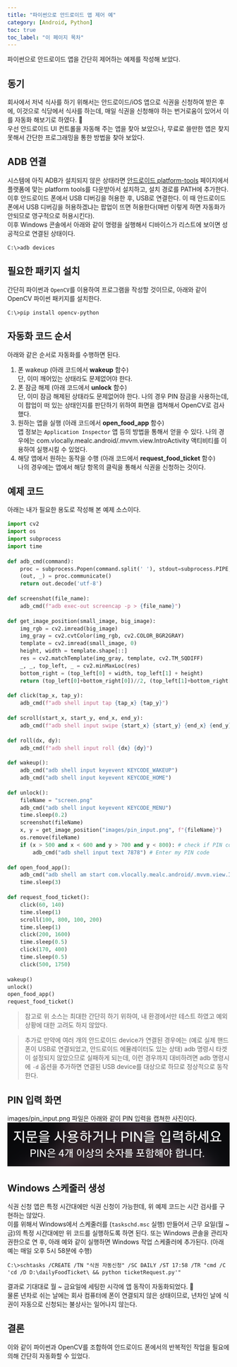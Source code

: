 ```yaml
---
title: "파이썬으로 안드로이드 앱 제어 예"
category: [Android, Python]
toc: true
toc_label: "이 페이지 목차"
---
```


파이썬으로 안드로이드 앱을 간단히 제어하는 예제를 작성해 보았다.

## 동기
회사에서 저녁 식사를 하기 위해서는 안드로이드/iOS 앱으로 식권을 신청하여 받은 후에, 이것으로 식당에서 식사를 하는데, 매일 식권을 신청해야 하는 번거로움이 있어서 이를 자동화 해보기로 하였다. 🤥  
우선 안드로이드 UI 컨트롤을 자동해 주는 앱을 찾아 보았으나, 무료로 쓸만한 앱은 찾지 못해서 간단한 프로그래밍을 통한 방법을 찾아 보았다.

## ADB 연결
시스템에 아직 ADB가 설치되지 않은 상태라면 [안드로이드 platform-tools](https://developer.android.com/studio/releases/platform-tools) 페이지에서 플랫폼에 맞는 platform tools를 다운받아서 설치하고, 설치 경로를 PATH에 추가한다.  
이후 안드로이드 폰에서 USB 디버깅을 허용한 후, USB로 연결한다. 이 때 안드로이드 폰에서 USB 디버깅을 허용하겠냐는 팝업이 뜨면 허용한다(매번 이렇게 하면 자동화가 안되므로 영구적으로 허용시킨다).  
이후 Windows 콘솔에서 아래와 같이 명령을 실행해서 디바이스가 리스트에 보이면 성공적으로 연결된 상태이다.
```batch
C:\>adb devices
```

## 필요한 패키지 설치
간단히 파이썬과 `OpenCV`를 이용하여 프로그램을 작성할 것이므로, 아래와 같이 OpenCV 파이썬 패키지를 설치한다.
```batch
C:\>pip install opencv-python
```

## 자동화 코드 순서
아래와 같은 순서로 자동화를 수행하면 된다.
1. 폰 wakeup (아래 코드에서 **wakeup** 함수)  
단, 이미 깨어있는 상태라도 문제없어야 한다.
1. 폰 잠금 해제 (아래 코드에서 **unlock** 함수)  
단, 이미 잠금 해제된 상태라도 문제없어야 한다. 나의 경우 PIN 잠금을 사용하는데, 이 팝업이 떠 있는 상태인지를 판단하기 위하여 화면을 캡쳐해서 OpenCV로 검사했다.
1. 원하는 앱을 실행 (아래 코드에서 **open_food_app** 함수)  
앱 정보는 `Application Inspector` 앱 등의 방법을 통해서 얻을 수 있다. 나의 경우에는 com.vlocally.mealc.android/.mvvm.view.IntroActivity 액티비티를 이용하여 실행시킬 수 있었다.
1. 해당 앱에서 원하는 동작을 수행 (아래 코드에서 **request_food_ticket** 함수)  
나의 경우에는 앱에서 해당 항목의 클릭을 통해서 식권을 신청하는 것이다.

## 예제 코드
아래는 내가 필요한 용도로 작성해 본 예제 소스이다.
```python
import cv2
import os
import subprocess
import time

def adb_cmd(command):
    proc = subprocess.Popen(command.split(' '), stdout=subprocess.PIPE, shell=True)
    (out, _) = proc.communicate()
    return out.decode('utf-8')

def screenshot(file_name):
    adb_cmd(f"adb exec-out screencap -p > {file_name}")

def get_image_position(small_image, big_image):
    img_rgb = cv2.imread(big_image)
    img_gray = cv2.cvtColor(img_rgb, cv2.COLOR_BGR2GRAY)
    template = cv2.imread(small_image, 0)
    height, width = template.shape[::]
    res = cv2.matchTemplate(img_gray, template, cv2.TM_SQDIFF)
    _, _, top_left, _ = cv2.minMaxLoc(res)
    bottom_right = (top_left[0] + width, top_left[1] + height)
    return (top_left[0]+bottom_right[0])//2, (top_left[1]+bottom_right[1])//2

def click(tap_x, tap_y):
    adb_cmd(f"adb shell input tap {tap_x} {tap_y}")

def scroll(start_x, start_y, end_x, end_y):
    adb_cmd(f"adb shell input swipe {start_x} {start_y} {end_x} {end_y}")

def roll(dx, dy):
    adb_cmd(f"adb shell input roll {dx} {dy}")

def wakeup():
    adb_cmd("adb shell input keyevent KEYCODE_WAKEUP")
    adb_cmd("adb shell input keyevent KEYCODE_HOME")

def unlock():
    fileName = "screen.png"
    adb_cmd("adb shell input keyevent KEYCODE_MENU")
    time.sleep(0.2)
    screenshot(fileName)
    x, y = get_image_position("images/pin_input.png", f"{fileName}")
    os.remove(fileName)
    if (x > 500 and x < 600 and y > 700 and y < 800): # check if PIN code popup
        adb_cmd("adb shell input text 7878") # Enter my PIN code

def open_food_app():
    adb_cmd("adb shell am start com.vlocally.mealc.android/.mvvm.view.IntroActivity")
    time.sleep(3)

def request_food_ticket():
    click(60, 140)
    time.sleep(1)
    scroll(100, 800, 100, 200)
    time.sleep(1)
    click(200, 1600)
    time.sleep(0.5)
    click(170, 400)
    time.sleep(0.5)
    click(500, 1750)

wakeup()
unlock()
open_food_app()
request_food_ticket()
```
> 참고로 위 소스는 최대한 간단히 하기 위하여, 내 환경에서만 테스트 하였고 예외 상황에 대한 고려도 하지 않았다.

> 추가로 만약에 여러 개의 안드로이드 device가 연결된 경우에는 (예로 실제 핸드폰이 USB로 연결되었고, 안드로이드 에뮬레이터도 있는 상태) adb 명령시 타겟이 설정되지 않았으므로 실패하게 되는데, 이런 경우까지 대비하려면 adb 명령시에 `-d` 옵션을 추가하면 연결된 USB device를 대상으로 하므로 정상적으로 동작한다.

## PIN 입력 화면
images/pin_input.png 파일은 아래와 같이 PIN 입력을 캡쳐한 사진이다.  
![](/assets/images/pin_input.png)

## Windows 스케줄러 생성
식권 신청 앱은 특정 시간대에만 식권 신청이 가능한데, 위 예제 코드는 시간 검사를 구현하는 않았다.  
이를 위해서 Windows에서 스케줄러를 (`taskschd.msc` 실행) 만들어서 근무 요일(월 ~ 금)의 특정 시간대에만 위 코드를 실행하도록 하면 된다. 또는 Windows 콘솔을 관리자 권한으로 연 후, 아래 예와 같이 실행하면 Windows 작업 스케줄러에 추가된다. (아래 예는 매일 오후 5시 58분에 수행)
```batch
C:\>schtasks /CREATE /TN "식권 자동신청" /SC DAILY /ST 17:58 /TR "cmd /C 'cd /D D:\dailyFoodTicket\ && python ticketRequest.py'"
```

결과로 기대대로 월 ~ 금요일에 세팅한 시각에 앱 동작이 자동화되었다. 🍕  
물론 년차로 쉬는 날에는 회사 컴퓨터에 폰이 연결되지 않은 상태이므로, 년차인 날에 식권이 자동으로 신청되는 불상사는 일어나지 않는다.

## 결론
이와 같이 파이썬과 OpenCV를 조합하여 안드로이드 폰에서의 반복적인 작업을 필요에 의해 간단히 자동화할 수 있었다.
